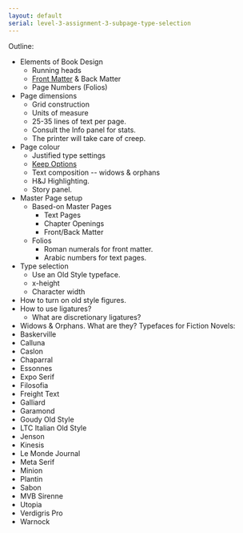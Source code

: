 ```yaml
---
layout: default
serial: level-3-assignment-3-subpage-type-selection
---
```

Outline:
  - Elements of Book Design
    - Running heads
    - [Front Matter](https://www.thebookdesigner.com/2021/09/self-publishing-basics-how-to-organize-your-books-front-matter/) & Back Matter
    - Page Numbers (Folios)
  - Page dimensions
    - Grid construction
    - Units of measure
    - 25-35 lines of text per page.
    - Consult the Info panel for stats.
    - The printer will take care of creep.
  - Page colour
    - Justified type settings
    - [Keep Options](https://www.thebookdesigner.com/2010/10/pagination-styles-shall-we-kill-the-widows-orphans/)
    - Text composition -- widows & orphans
    - H&J Highlighting.
    - Story panel.
  - Master Page setup
    - Based-on Master Pages
      - Text Pages
      - Chapter Openings
      - Front/Back Matter
    - Folios
      - Roman numerals for front matter.
      - Arabic numbers for text pages.
  - Type selection
    - Use an Old Style typeface.
    - x-height
    - Character width
  - How to turn on old style figures.
  - How to use ligatures?
    - What are discretionary ligatures?
  - Widows & Orphans. What are they?
Typefaces for Fiction Novels:
  - Baskerville
  - Calluna
  - Caslon
  - Chaparral
  - Essonnes
  - Expo Serif
  - Filosofia
  - Freight Text
  - Galliard
  - Garamond
  - Goudy Old Style
  - LTC Italian Old Style
  - Jenson
  - Kinesis
  - Le Monde Journal
  - Meta Serif
  - Minion
  - Plantin
  - Sabon
  - MVB Sirenne
  - Utopia
  - Verdigris Pro
  - Warnock
